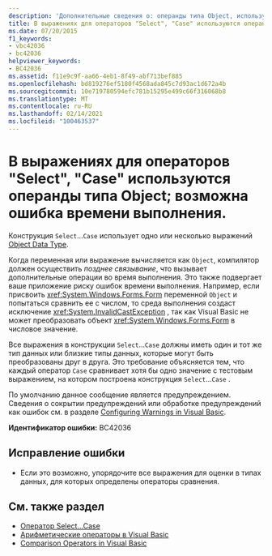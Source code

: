```yaml
---
description: 'Дополнительные сведения о: операнды типа Object, используемые в выражениях, для операторов SELECT и Case; могут возникнуть ошибки времени выполнения'
title: В выражениях для операторов "Select", "Case" используются операнды типа Object; возможна ошибка времени выполнения.
ms.date: 07/20/2015
f1_keywords:
- vbc42036
- bc42036
helpviewer_keywords:
- BC42036
ms.assetid: f11e9c9f-aa66-4eb1-8f49-abf713bef885
ms.openlocfilehash: bd819276ef5180f4568ada845c7d93ac1d672a4b
ms.sourcegitcommit: 10e719780594efc781b15295e499c66f316068b8
ms.translationtype: MT
ms.contentlocale: ru-RU
ms.lasthandoff: 02/14/2021
ms.locfileid: "100463537"
---
```

# <a name="operands-of-type-object-used-in-expressions-for-select-case-statements-runtime-errors-could-occur"></a>В выражениях для операторов "Select", "Case" используются операнды типа Object; возможна ошибка времени выполнения.

Конструкция `Select`...`Case` использует одно или несколько выражений [Object Data Type](../language-reference/data-types/object-data-type.md).  
  
 Когда переменная или выражение вычисляется как `Object`, компилятор должен осуществить *позднее связывание*, что вызывает дополнительные операции во время выполнения. Это также подвергает ваше приложение риску ошибок времени выполнения. Например, если присвоить <xref:System.Windows.Forms.Form> переменной `Object` и попытаться сравнить ее с числом, то среда выполнения создаст исключение <xref:System.InvalidCastException> , так как Visual Basic не может преобразовать объект <xref:System.Windows.Forms.Form> в числовое значение.  
  
 Все выражения в конструкции `Select`...`Case` должны иметь один и тот же тип данных или близкие типы данных, которые могут быть преобразованы друг в друга. Это требование объясняется тем, что каждый оператор `Case` сравнивает хотя бы одно значение с тестовым выражением, на котором построена конструкция `Select`...`Case` .  
  
 По умолчанию данное сообщение является предупреждением. Сведения о сокрытии предупреждений или обработке предупреждений как ошибок см. в разделе [Configuring Warnings in Visual Basic](/visualstudio/ide/configuring-warnings-in-visual-basic).  
  
 **Идентификатор ошибки:** BC42036  
  
## <a name="to-correct-this-error"></a>Исправление ошибки  
  
- Если это возможно, упорядочите все выражения для оценки в типах данных, для которых определены операторы сравнения.  
  
## <a name="see-also"></a>См. также раздел

- [Оператор Select…Case](../language-reference/statements/select-case-statement.md)
- [Арифметические операторы в Visual Basic](../programming-guide/language-features/operators-and-expressions/arithmetic-operators.md)
- [Comparison Operators in Visual Basic](../programming-guide/language-features/operators-and-expressions/comparison-operators.md)
